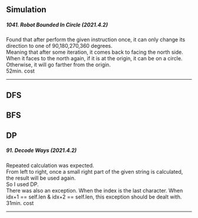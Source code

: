 ## Simulation
<div>
<h5> 1041. Robot Bounded In Circle (2021.4.2)</h5>
Found that after perform the given instruction once, it can only change its direction to one of 90,180,270,360 degrees.<br>
Meaning that after some iteration, it comes back to facing the north side.<br>
When it faces to the north again, if it is at the origin, it can be on a circle.<br>
Otherwise, it will go farther from the origin. <br>
52min. cost
<hr>
</div>

## DFS

## BFS

## DP
<div>
<h5>91. Decode Ways (2021.4.2) </h5>
Repeated calculation was expected.<br>
From left to right, once a small right part of the given string is calculated, the result will be used again. <br>
So I used DP. <br>
There was also an exception. When the index is the last character. When idx+1 == self.len & idx+2 == self.len, this exception should be dealt with.
<br>
31min. cost
<hr>
</div>
